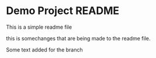 # Demo Project README

This is a simple readme file

this is somechanges that are being made to the readme file.

Some text added for the branch